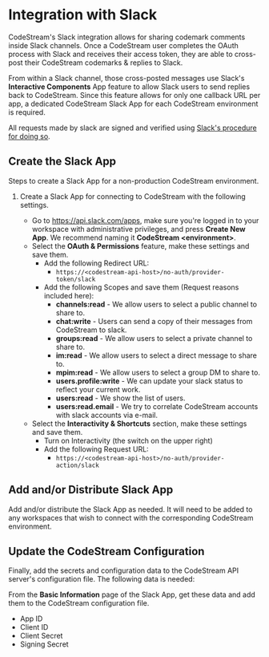 # Integration with Slack

CodeStream's Slack integration allows for sharing codemark comments inside Slack
channels. Once a CodeStream user completes the OAuth process with Slack and
receives their access token, they are able to cross-post their CodeStream
codemarks & replies to Slack.

From within a Slack channel, those cross-posted messages use Slack's
**Interactive Components** App feature to allow Slack users to send replies back
to CodeStream. Since this feature allows for only one callback URL per app, a
dedicated CodeStream Slack App for each CodeStream environment is required.

All requests made by slack are signed and verified using [Slack's procedure for
doing so](https://api.slack.com/docs/verifying-requests-from-slack).


## Create the Slack App

Steps to create a Slack App for a non-production CodeStream environment.

1. Create a Slack App for connecting to CodeStream with the following
   settings.

	*	Go to https://api.slack.com/apps, make sure you're logged in to your
		workspace with administrative privileges, and press **Create New App**. We
		recommend naming it **CodeStream \<environment\>**.
    *   Select the **OAuth & Permissions** feature, make these settings and save
        them.
        *   Add the following Redirect URL:
            - `https://<codestream-api-host>/no-auth/provider-token/slack`
        *   Add the following Scopes and save them (Request reasons included here):
            - **channels:read** - We allow users to select a public channel to share
            to.
            - **chat:write** - Users can send a copy of their messages from
            CodeStream to slack.
            - **groups:read** - We allow users to select a private channel to share
            to.
            - **im:read** - We allow users to select a direct message to share to.
            - **mpim:read** - We allow users to select a group DM to share to.
            - **users.profile:write** - We can update your slack status to reflect
            your current work.
            - **users:read** - We show the list of users.
            - **users:read.email** - We try to correlate CodeStream accounts with
            slack accounts via e-mail.
    *   Select the **Interactivity & Shortcuts** section, make these settings
        and save them.
        *   Turn on Interactivity (the switch on the upper right)
        *   Add the following Request URL:
            - `https://<codestream-api-host>/no-auth/provider-action/slack`

## Add and/or Distribute Slack App

Add and/or distribute the Slack App as needed. It will need to be added to any
workspaces that wish to connect with the corresponding CodeStream environment.

## Update the CodeStream Configuration

Finally, add the secrets and configuration data to the CodeStream API server's
configuration file. The following data is needed:

From the **Basic Information** page of the Slack App, get these data and add
them to the CodeStream configuration file.

- App ID
- Client ID
- Client Secret
- Signing Secret
